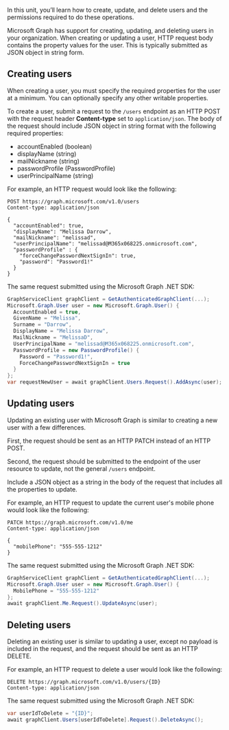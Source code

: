 In this unit, you’ll learn how to create, update, and delete users and the permissions required to do these operations.

Microsoft Graph has support for creating, updating, and deleting users in your organization. When creating or updating a user, HTTP request body contains the property values for the user. This is typically submitted as JSON object in string form.

## Creating users

When creating a user, you must specify the required properties for the user at a minimum. You can optionally specify any other writable properties.

To create a user, submit a request to the `/users` endpoint as an HTTP POST with the request header **Content-type** set to `application/json`. The body of the request should include JSON object in string format with the following required properties:

- accountEnabled (boolean)
- displayName (string)
- mailNickname (string)
- passwordProfile (PasswordProfile)
- userPrincipalName (string)

For example, an HTTP request would look like the following:

```http
POST https://graph.microsoft.com/v1.0/users
Content-type: application/json

{
  "accountEnabled": true,
  "displayName": "Melissa Darrow",
  "mailNickname": "melissad",
  "userPrincipalName": "melissad@M365x068225.onmicrosoft.com",
  "passwordProfile" : {
    "forceChangePasswordNextSignIn": true,
    "password": "Password1!"
  }
}
```

The same request submitted using the Microsoft Graph .NET SDK:

```csharp
GraphServiceClient graphClient = GetAuthenticatedGraphClient(...);
Microsoft.Graph.User user = new Microsoft.Graph.User() {
  AccountEnabled = true,
  GivenName = "Melissa",
  Surname = "Darrow",
  DisplayName = "Melissa Darrow",
  MailNickname = "MelissaD",
  UserPrincipalName = "melissad@M365x068225.onmicrosoft.com",
  PasswordProfile = new PasswordProfile() {
    Password = "Password1!",
    ForceChangePasswordNextSignIn = true
  }
};
var requestNewUser = await graphClient.Users.Request().AddAsync(user);
```

## Updating users

Updating an existing user with Microsoft Graph is similar to creating a new user with a few differences.

First, the request should be sent as an HTTP PATCH instead of an HTTP POST.

Second, the request should be submitted to the endpoint of the user resource to update, not the general `/users` endpoint.

Include a JSON object as a string in the body of the request that includes all the properties to update.

For example, an HTTP request to update the current user's mobile phone would look like the following:

```http
PATCH https://graph.microsoft.com/v1.0/me
Content-type: application/json

{
  "mobilePhone": "555-555-1212"
}
```

The same request submitted using the Microsoft Graph .NET SDK:

```csharp
GraphServiceClient graphClient = GetAuthenticatedGraphClient(...);
Microsoft.Graph.User user = new Microsoft.Graph.User() {
  MobilePhone = "555-555-1212"
};
await graphClient.Me.Request().UpdateAsync(user);
```

## Deleting users

Deleting an existing user is similar to updating a user, except no payload is included in the request, and the request should be sent as an HTTP DELETE.

For example, an HTTP request to delete a user would look like the following:

```http
DELETE https://graph.microsoft.com/v1.0/users/{ID}
Content-type: application/json
```

The same request submitted using the Microsoft Graph .NET SDK:

```csharp
var userIdToDelete = "{ID}";
await graphClient.Users[userIdToDelete].Request().DeleteAsync();
```
